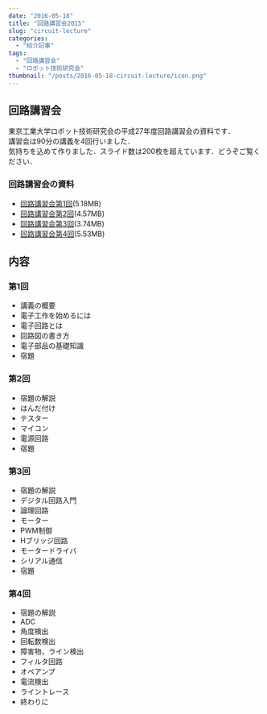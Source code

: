```yaml
---
date: "2016-05-18"
title: "回路講習会2015"
slug: "circuit-lecture"
categories:
  - "紹介記事"
tags:
  - "回路講習会"
  - "ロボット技術研究会"
thumbnail: "/posts/2016-05-18-circuit-lecture/icon.png"
---
```



## 回路講習会

東京工業大学ロボット技術研究会の平成27年度回路講習会の資料です．  
講習会は90分の講義を4回行いました．  
気持ちを込めて作りました．スライド数は200枚を超えています．どうぞご覧ください．
<!--more-->

### 回路講習会の資料

  * [回路講習会第1回](CL1.pdf)(5.18MB)
  * [回路講習会第2回](CL2.pdf)(4.57MB)
  * [回路講習会第3回](CL3.pdf)(3.74MB)
  * [回路講習会第4回](CL4.pdf)(5.53MB)

## 内容

### 第1回

  * 講義の概要
  * 電子工作を始めるには
  * 電子回路とは
  * 回路図の書き方
  * 電子部品の基礎知識
  * 宿題

### 第2回

  * 宿題の解説
  * はんだ付け
  * テスター
  * マイコン
  * 電源回路
  * 宿題

### 第3回

  * 宿題の解説
  * デジタル回路入門
  * 論理回路
  * モーター
  * PWM制御
  * Hブリッジ回路
  * モータードライバ
  * シリアル通信
  * 宿題

### 第4回

  * 宿題の解説
  * ADC
  * 角度検出
  * 回転数検出
  * 障害物，ライン検出
  * フィルタ回路
  * オペアンプ
  * 電流検出
  * ライントレース
  * 終わりに


